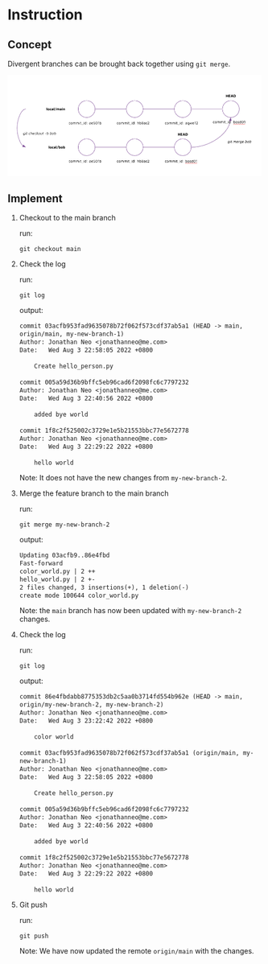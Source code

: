 # Instruction 

## Concept 

Divergent branches can be brought back together using `git merge`. 

![images/git-merge.png](images/git-merge.png)


## Implement 

1. Checkout to the main branch 

    run: 
    ```
    git checkout main 
    ```

2. Check the log 

    run: 
    ```
    git log
    ```

    output: 
    ```
    commit 03acfb953fad9635078b72f062f573cdf37ab5a1 (HEAD -> main, origin/main, my-new-branch-1)
    Author: Jonathan Neo <jonathanneo@me.com>
    Date:   Wed Aug 3 22:58:05 2022 +0800

        Create hello_person.py

    commit 005a59d36b9bffc5eb96cad6f2098fc6c7797232
    Author: Jonathan Neo <jonathanneo@me.com>
    Date:   Wed Aug 3 22:40:56 2022 +0800

        added bye world

    commit 1f8c2f525002c3729e1e5b21553bbc77e5672778
    Author: Jonathan Neo <jonathanneo@me.com>
    Date:   Wed Aug 3 22:29:22 2022 +0800

        hello world
    ```

    Note: It does not have the new changes from `my-new-branch-2`. 


3. Merge the feature branch to the main branch 

    run: 
    ```
    git merge my-new-branch-2
    ```

    output: 
    ```
    Updating 03acfb9..86e4fbd
    Fast-forward
    color_world.py | 2 ++
    hello_world.py | 2 +-
    2 files changed, 3 insertions(+), 1 deletion(-)
    create mode 100644 color_world.py
    ```

    Note: the `main` branch has now been updated with `my-new-branch-2` changes. 

4. Check the log 

    run: 
    ```
    git log
    ```

    output: 
    ```
    commit 86e4fbdabb8775353db2c5aa0b3714fd554b962e (HEAD -> main, origin/my-new-branch-2, my-new-branch-2)
    Author: Jonathan Neo <jonathanneo@me.com>
    Date:   Wed Aug 3 23:22:42 2022 +0800

        color world

    commit 03acfb953fad9635078b72f062f573cdf37ab5a1 (origin/main, my-new-branch-1)
    Author: Jonathan Neo <jonathanneo@me.com>
    Date:   Wed Aug 3 22:58:05 2022 +0800

        Create hello_person.py

    commit 005a59d36b9bffc5eb96cad6f2098fc6c7797232
    Author: Jonathan Neo <jonathanneo@me.com>
    Date:   Wed Aug 3 22:40:56 2022 +0800

        added bye world

    commit 1f8c2f525002c3729e1e5b21553bbc77e5672778
    Author: Jonathan Neo <jonathanneo@me.com>
    Date:   Wed Aug 3 22:29:22 2022 +0800

        hello world
    ```

5. Git push 

    run: 
    ```
    git push 
    ```

    Note: We have now updated the remote `origin/main` with the changes. 

